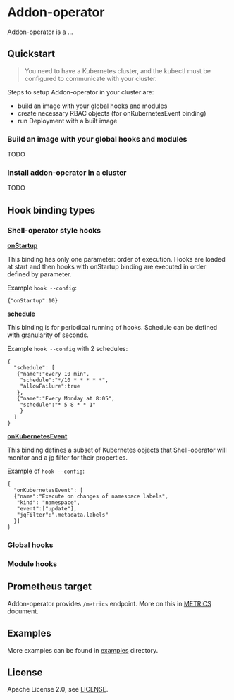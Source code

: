 # Addon-operator

Addon-operator is a ...


## Quickstart

> You need to have a Kubernetes cluster, and the kubectl must be configured to communicate with your cluster.

Steps to setup Addon-operator in your cluster are:
- build an image with your global hooks and modules
- create necessary RBAC objects (for onKubernetesEvent binding)
- run Deployment with a built image

### Build an image with your global hooks and modules

TODO

### Install addon-operator in a cluster

TODO

## Hook binding types

### Shell-operator style hooks

[__onStartup__](HOOKS.md#onstartup)

This binding has only one parameter: order of execution. Hooks are loaded at start and then hooks with onStartup binding are executed in order defined by parameter.

Example `hook --config`:

```
{"onStartup":10}
```

[__schedule__](HOOKS.md#schedule)

This binding is for periodical running of hooks. Schedule can be defined with granularity of seconds.

Example `hook --config` with 2 schedules:

```
{
  "schedule": [
   {"name":"every 10 min",
    "schedule":"*/10 * * * * *",
    "allowFailure":true
   },
   {"name":"Every Monday at 8:05",
    "schedule":"* 5 8 * * 1"
    }
  ]
}
```

[__onKubernetesEvent__](HOOKS.md#onKubernetesEvent)

This binding defines a subset of Kubernetes objects that Shell-operator will monitor and a [jq](https://github.com/stedolan/jq/) filter for their properties.

Example of `hook --config`:

```
{
  "onKubernetesEvent": [
  {"name":"Execute on changes of namespace labels",
   "kind": "namespace",
   "event":["update"],
   "jqFilter":".metadata.labels"
  }]
}
```

### Global hooks

### Module hooks

## Prometheus target

Addon-operator provides `/metrics` endpoint. More on this in [METRICS](METRICS.md) document.

## Examples

More examples can be found in [examples](/examples/) directory.

## License

Apache License 2.0, see [LICENSE](LICENSE).
